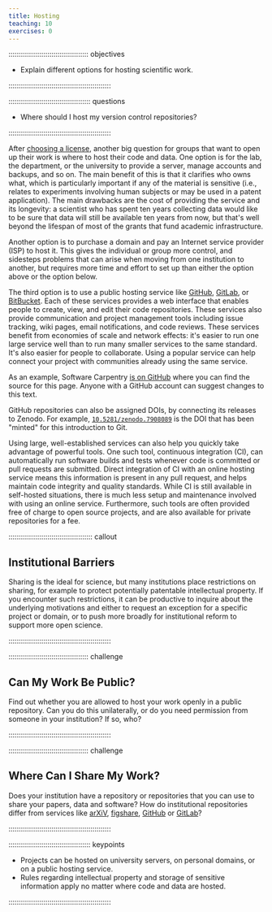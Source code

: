 ```yaml
---
title: Hosting
teaching: 10
exercises: 0
---
```


::::::::::::::::::::::::::::::::::::::: objectives

- Explain different options for hosting scientific work.

::::::::::::::::::::::::::::::::::::::::::::::::::

:::::::::::::::::::::::::::::::::::::::: questions

- Where should I host my version control repositories?

::::::::::::::::::::::::::::::::::::::::::::::::::

After [choosing a license](11-licensing.md),
another big question for groups that want to open up their work is where to
host their code and data.  One option is for the lab, the department, or the
university to provide a server, manage accounts and backups, and so on.  The
main benefit of this is that it clarifies who owns what, which is particularly
important if any of the material is sensitive (i.e., relates to experiments
involving human subjects or may be used in a patent application).  The main
drawbacks are the cost of providing the service and its longevity: a scientist
who has spent ten years collecting data would like to be sure that data will
still be available ten years from now, but that's well beyond the lifespan of
most of the grants that fund academic infrastructure.

Another option is to purchase a domain and pay an Internet service provider
(ISP) to host it.  This gives the individual or group more control, and
sidesteps problems that can arise when moving from one institution to another,
but requires more time and effort to set up than either the option above or the
option below.

The third option is to use a public hosting service like
[GitHub](https://github.com), [GitLab](https://gitlab.com), or
[BitBucket](https://bitbucket.org).
Each of these services provides a web interface that enables people to create,
view, and edit their code repositories.  These services also provide
communication and project management tools including issue tracking, wiki pages,
email notifications, and code reviews.  These services benefit from economies of
scale and network effects: it's easier to run one large service well than to run
many smaller services to the same standard.  It's also easier for people to
collaborate.  Using a popular service can help connect your project with
communities already using the same service.

As an example, Software Carpentry [is on GitHub](https://github.com/swcarpentry/) where you can find the source for this
page. Anyone with a GitHub account can suggest changes to this text.

GitHub repositories can also be assigned DOIs, by connecting its releases to
Zenodo. For example,
[`10.5281/zenodo.7908089`](https://zenodo.org/record/7908089) is the DOI that has
been "minted" for this introduction to Git.

Using large, well-established services can also help you quickly take advantage
of powerful tools.  One such tool, continuous integration (CI), can
automatically run software builds and tests whenever code is committed or pull
requests are submitted.  Direct integration of CI with an online hosting service
means this information is present in any pull request, and helps maintain code
integrity and quality standards.  While CI is still available in self-hosted
situations, there is much less setup and maintenance involved with using an
online service.  Furthermore, such tools are often provided free of charge to
open source projects, and are also available for private repositories for a fee.

:::::::::::::::::::::::::::::::::::::::::  callout

## Institutional Barriers

Sharing is the ideal for science,
but many institutions place restrictions on sharing,
for example to protect potentially patentable intellectual property.
If you encounter such restrictions,
it can be productive to inquire about the underlying motivations and
either to request an exception for a specific project or domain,
or to push more broadly for institutional reform to support more open science.

::::::::::::::::::::::::::::::::::::::::::::::::::

:::::::::::::::::::::::::::::::::::::::  challenge

## Can My Work Be Public?

Find out whether you are allowed to host your work openly in a public repository.
Can you do this unilaterally,
or do you need permission from someone in your institution?
If so, who?

::::::::::::::::::::::::::::::::::::::::::::::::::

:::::::::::::::::::::::::::::::::::::::  challenge

## Where Can I Share My Work?

Does your institution have a repository or repositories that you can
use to share your papers, data and software? How do institutional repositories
differ from services like [arXiV](https://arxiv.org/), [figshare](https://figshare.com/), [GitHub](https://github.com/) or [GitLab](https://about.gitlab.com/)?

::::::::::::::::::::::::::::::::::::::::::::::::::

:::::::::::::::::::::::::::::::::::::::: keypoints

- Projects can be hosted on university servers, on personal domains, or on a public hosting service.
- Rules regarding intellectual property and storage of sensitive information apply no matter where code and data are hosted.

::::::::::::::::::::::::::::::::::::::::::::::::::
